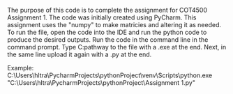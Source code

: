 The purpose of this code is to complete the assignment for COT4500 Assignment 1. The code was initially created using PyCharm. This assignment uses the "numpy" to make matricies and altering it as needed. To run the file, open the code into the IDE and run the python code to produce the desired outputs. Run the code in the command line in the command prompt. Type C:pathway to the file with a .exe at the end. Next, in the same line upload it again with a .py at the end.

Example: C:\Users\hltra\PycharmProjects\pythonProject\venv\Scripts\python.exe "C:\Users\hltra\PycharmProjects\pythonProject\Assignment 1.py"
